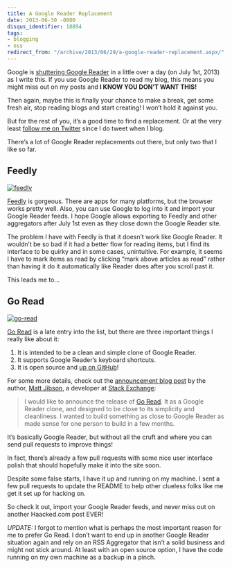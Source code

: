 ```yaml
---
title: A Google Reader Replacement
date: 2013-06-30 -0800
disqus_identifier: 18894
tags:
- blogging
- oss
redirect_from: "/archive/2013/06/29/a-google-reader-replacement.aspx/"
---
```


Google is [shuttering Google
Reader](http://googlereader.blogspot.com/2013/03/powering-down-google-reader.html "Google to shut down Google Reader")
in a little over a day (on July 1st, 2013) as I write this. If you use
Google Reader to read my blog, this means you might miss out on my posts
and **I KNOW YOU DON’T WANT THIS!**

Then again, maybe this is finally your chance to make a break, get some
fresh air, stop reading blogs and start creating! I won’t hold it
against you.

But for the rest of you, it’s a good time to find a replacement. Or at
the very least [follow me on
Twitter](https://twitter.com/haacked "Follow Haacked on Twitter") since
I do tweet when I blog.

There’s a lot of Google Reader replacements out there, but only two that
I like so far.

Feedly
------

[![feedly](https://haacked.com/images/haacked_com/WindowsLiveWriter/AGoogleReaderReplacement_1514B/feedly_thumb.png "feedly")](https://haacked.com/images/haacked_com/WindowsLiveWriter/AGoogleReaderReplacement_1514B/feedly_2.png)

[Feedly](http://feedly.com "Feedly.com") is gorgeous. There are apps for
many platforms, but the browser works pretty well. Also, you can use
Google to log into it and import your Google Reader feeds. I hope Google
allows exporting to Feedly and other aggregators after July 1st even as
they close down the Google Reader site.

The problem I have with Feedly is that it doesn’t work like Google
Reader. It wouldn’t be so bad if it had a better flow for reading items,
but I find its interface to be quirky and in some cases, unintuitive.
For example, it seems I have to mark items as read by clicking “mark
above articles as read” rather than having it do it automatically like
Reader does after you scroll past it.

This leads me to…

Go Read
-------

[![go-read](https://haacked.com/images/haacked_com/WindowsLiveWriter/AGoogleReaderReplacement_1514B/go-read_thumb.png "go-read")](https://haacked.com/images/haacked_com/WindowsLiveWriter/AGoogleReaderReplacement_1514B/go-read_2.png)

[Go Read](http://www.goread.io/ "Go Read") is a late entry into the
list, but there are three important things I really like about it:

1.  It is intended to be a clean and simple clone of Google Reader.
2.  It supports Google Reader’s keyboard shortcuts.
3.  It is open source and [up on
    GitHub](https://github.com/mjibson/goread "goread on github")!

For some more details, check out the [announcement blog
post](http://mattjibson.com/blog/2013/06/26/go-read-open-source-google-reader-clone/ "go read")
by the author, [Matt
Jibson](http://mattjibson.com/ "Matt Jibson's Blog"), a developer at
[Stack Exchange](http://stackexchange.com/ "Stack Exchange"):

> I would like to announce the release of [Go
> Read](http://www.goread.io/). It as a Google Reader clone, and
> designed to be close to its simplicity and cleanliness. I wanted to
> build something as close to Google Reader as made sense for one person
> to build in a few months.

It’s basically Google Reader, but without all the cruft and where you
can send pull requests to improve things!

In fact, there’s already a few pull requests with some nice user
interface polish that should hopefully make it into the site soon.

Despite some false starts, I have it up and running on my machine. I
sent a few pull requests to update the README to help other clueless
folks like me get it set up for hacking on.

So check it out, import your Google Reader feeds, and never miss out on
another Haacked.com post EVER!

*UPDATE:* I forgot to mention what is perhaps the most important reason
for me to prefer Go Read. I don’t want to end up in another Google
Reader situation again and rely on an RSS Aggregator that isn’t a solid
business and might not stick around. At least with an open source
option, I have the code running on my own machine as a backup in a
pinch.

